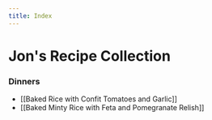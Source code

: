 ```yaml
---
title: Index
---
```


# Jon's Recipe Collection

### Dinners
* [[Baked Rice with Confit Tomatoes and Garlic]]
* [[Baked Minty Rice with Feta and Pomegranate Relish]]
